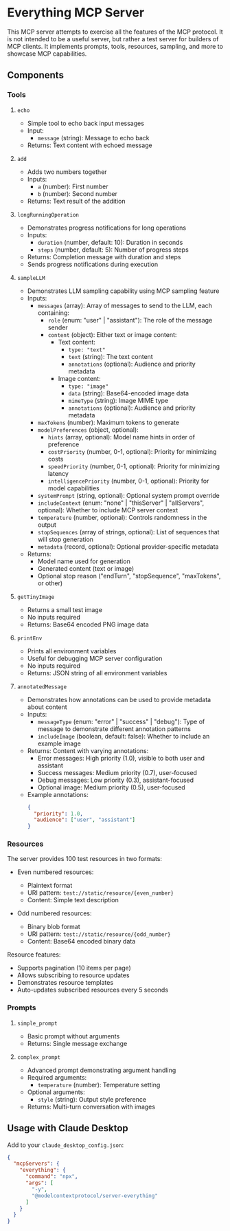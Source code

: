 # Everything MCP Server

This MCP server attempts to exercise all the features of the MCP protocol. It is not intended to be a useful server, but rather a test server for builders of MCP clients. It implements prompts, tools, resources, sampling, and more to showcase MCP capabilities.

## Components

### Tools

1. `echo`
   - Simple tool to echo back input messages
   - Input:
     - `message` (string): Message to echo back
   - Returns: Text content with echoed message

2. `add`
   - Adds two numbers together
   - Inputs:
     - `a` (number): First number
     - `b` (number): Second number
   - Returns: Text result of the addition

3. `longRunningOperation`
   - Demonstrates progress notifications for long operations
   - Inputs:
     - `duration` (number, default: 10): Duration in seconds
     - `steps` (number, default: 5): Number of progress steps
   - Returns: Completion message with duration and steps
   - Sends progress notifications during execution

4. `sampleLLM`
   - Demonstrates LLM sampling capability using MCP sampling feature
   - Inputs:
     - `messages` (array): Array of messages to send to the LLM, each containing:
       - `role` (enum: "user" | "assistant"): The role of the message sender
       - `content` (object): Either text or image content:
         - Text content:
           - `type: "text"`
           - `text` (string): The text content
           - `annotations` (optional): Audience and priority metadata
         - Image content:
           - `type: "image"`
           - `data` (string): Base64-encoded image data
           - `mimeType` (string): Image MIME type
           - `annotations` (optional): Audience and priority metadata
     - `maxTokens` (number): Maximum tokens to generate
     - `modelPreferences` (object, optional):
       - `hints` (array, optional): Model name hints in order of preference
       - `costPriority` (number, 0-1, optional): Priority for minimizing costs
       - `speedPriority` (number, 0-1, optional): Priority for minimizing latency
       - `intelligencePriority` (number, 0-1, optional): Priority for model capabilities
     - `systemPrompt` (string, optional): Optional system prompt override
     - `includeContext` (enum: "none" | "thisServer" | "allServers", optional): Whether to include MCP server context
     - `temperature` (number, optional): Controls randomness in the output
     - `stopSequences` (array of strings, optional): List of sequences that will stop generation
     - `metadata` (record, optional): Optional provider-specific metadata
   - Returns:
     - Model name used for generation
     - Generated content (text or image)
     - Optional stop reason ("endTurn", "stopSequence", "maxTokens", or other)

5. `getTinyImage`
   - Returns a small test image
   - No inputs required
   - Returns: Base64 encoded PNG image data

6. `printEnv`
   - Prints all environment variables
   - Useful for debugging MCP server configuration
   - No inputs required
   - Returns: JSON string of all environment variables

7. `annotatedMessage`
   - Demonstrates how annotations can be used to provide metadata about content
   - Inputs:
     - `messageType` (enum: "error" | "success" | "debug"): Type of message to demonstrate different annotation patterns
     - `includeImage` (boolean, default: false): Whether to include an example image
   - Returns: Content with varying annotations:
     - Error messages: High priority (1.0), visible to both user and assistant
     - Success messages: Medium priority (0.7), user-focused
     - Debug messages: Low priority (0.3), assistant-focused
     - Optional image: Medium priority (0.5), user-focused
   - Example annotations:
     ```json
     {
       "priority": 1.0,
       "audience": ["user", "assistant"]
     }
     ```

### Resources

The server provides 100 test resources in two formats:
- Even numbered resources:
  - Plaintext format
  - URI pattern: `test://static/resource/{even_number}`
  - Content: Simple text description

- Odd numbered resources:
  - Binary blob format
  - URI pattern: `test://static/resource/{odd_number}`
  - Content: Base64 encoded binary data

Resource features:
- Supports pagination (10 items per page)
- Allows subscribing to resource updates
- Demonstrates resource templates
- Auto-updates subscribed resources every 5 seconds

### Prompts

1. `simple_prompt`
   - Basic prompt without arguments
   - Returns: Single message exchange

2. `complex_prompt`
   - Advanced prompt demonstrating argument handling
   - Required arguments:
     - `temperature` (number): Temperature setting
   - Optional arguments:
     - `style` (string): Output style preference
   - Returns: Multi-turn conversation with images

## Usage with Claude Desktop

Add to your `claude_desktop_config.json`:

```json
{
  "mcpServers": {
    "everything": {
      "command": "npx",
      "args": [
        "-y",
        "@modelcontextprotocol/server-everything"
      ]
    }
  }
}
```
